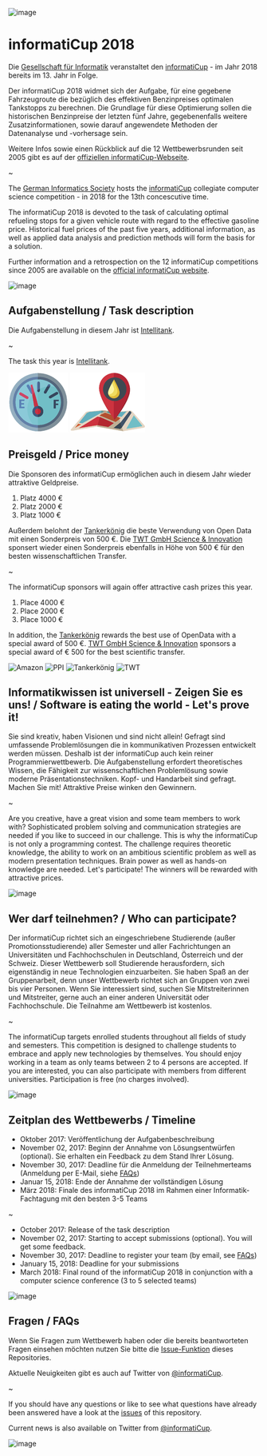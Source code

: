 ![image](https://cloud.githubusercontent.com/assets/1872314/19116242/0b21b234-8b15-11e6-9a0d-fdb82983fb17.png)

# informatiCup 2018

Die [Gesellschaft für Informatik](https://gi.de) veranstaltet den [informatiCup](http://www.informaticup.de) - im Jahr 2018 bereits im 13. Jahr in Folge.

Der informatiCup 2018 widmet sich der Aufgabe, für eine gegebene Fahrzeugroute die bezüglich des effektiven Benzinpreises optimalen Tankstopps zu berechnen. Die Grundlage für diese Optimierung sollen die historischen Benzinpreise der letzten fünf Jahre, gegebenenfalls weitere Zusatzinformationen, sowie darauf angewendete Methoden der Datenanalyse und -vorhersage sein.

Weitere Infos sowie einen Rückblick auf die 12 Wettbewerbsrunden seit 2005 gibt es auf der [offiziellen  informatiCup-Webseite](http://www.informaticup.de).

~

The [German Informatics Society](https://en.gi.de) hosts the [informatiCup](http://www.informaticup.de) collegiate computer science competition - in 2018 for the 13th concescutive time.

The informatiCup 2018 is devoted to the task of calculating optimal refueling stops for a given vehicle route with regard to the effective gasoline price. Historical fuel prices of the past five years, additional information, as well as applied data analysis and prediction methods will form the basis for a solution.

Further information and a retrospection on the 12 informatiCup competitions since 2005 are available on the [official informatiCup website](http://www.informaticup.de).

![image](https://cloud.githubusercontent.com/assets/1872314/19118630/4ea5533c-8b1d-11e6-8496-a796adce2001.png)

## Aufgabenstellung / Task description

Die Aufgabenstellung in diesem Jahr ist [Intellitank](https://github.com/InformatiCup/InformatiCup2018/blob/master/Aufgabenbeschreibung/Intellitank.pdf).

~

The task this year is [Intellitank](https://github.com/InformatiCup/InformatiCup2018/blob/master/Aufgabenbeschreibung/Intellitank.pdf).

![image](https://github.com/InformatiCup/InformatiCup2018/raw/master/Aufgabenbeschreibung/fuel_gauge_small.png) ![image](https://github.com/InformatiCup/InformatiCup2018/raw/master/Aufgabenbeschreibung/landmark_small.png)

## Preisgeld / Price money

Die Sponsoren des informatiCup ermöglichen auch in diesem Jahr wieder attraktive Geldpreise.

1. Platz 4000 €
2. Platz 2000 €
3. Platz 1000 €

Außerdem belohnt der [Tankerkönig](https://www.tankerkoenig.de/) die beste Verwendung von Open Data mit einen Sonderpreis von 500 €. Die [TWT GmbH Science & Innovation](https://www.twt-gmbh.de) sponsert wieder einen Sonderpreis ebenfalls in Höhe von 500 € für den besten wissenschaftlichen Transfer.

~

The informatiCup sponsors will again offer attractive cash prizes this year.

1. Place 4000 €
2. Place 2000 €
3. Place 1000 €

In addition, the [Tankerkönig](https://www.tankerkoenig.de/) rewards the best use of OpenData with a special award of 500 €. [TWT GmbH Science & Innovation](https://www.twt-gmbh.de) sponsors a special award of € 500 for the best scientific transfer.

![Amazon](http://informaticup.gi.de/uploads/pics/amazon_logo_RGB.jpg)
![PPI](http://informaticup.gi.de/uploads/pics/ppi-logo-2017.png)
![Tankerkönig](http://informaticup.gi.de/uploads/pics/tankerkoenig.png)
![TWT](http://informaticup.gi.de/uploads/pics/TWT_GmbH_240x138.jpg)

## Informatikwissen ist universell - Zeigen Sie es uns! / Software is eating the world - Let's prove it!

Sie sind kreativ, haben Visionen und sind nicht allein! Gefragt sind umfassende Problemlösungen die in kommunikativen Prozessen entwickelt werden müssen. Deshalb ist der informatiCup auch
kein reiner Programmierwettbewerb. Die Aufgabenstellung erfordert theoretisches Wissen, die
Fähigkeit zur wissenschaftlichen Problemlösung sowie moderne Präsentationstechniken.
Kopf- und Handarbeit sind gefragt. Machen Sie mit! Attraktive Preise winken den Gewinnern.

~

Are you creative, have a great vision and some team members to work with? Sophisticated problem solving and communication strategies are needed if you like to succeed in our challenge. This is why the informatiCup is not only a programming contest. The challenge requires theoretic knowledge, the ability to work on an ambitious scientific problem as well as modern presentation techniques. Brain power as well as hands-on knowledge are needed. Let's participate! The winners will be rewarded with attractive prices.

![image](https://cloud.githubusercontent.com/assets/1872314/19119326/b43d4978-8b1f-11e6-9736-a31f92e75424.png)

## Wer darf teilnehmen? / Who can participate?

Der informatiCup richtet sich an eingeschriebene Studierende (außer Promotionsstudierende) aller Semester und aller Fachrichtungen an Universitäten und Fachhochschulen in Deutschland, Österreich und der Schweiz. Dieser Wettbewerb soll Studierende herausfordern, sich eigenständig in neue Technologien einzuarbeiten. Sie haben Spaß an der Gruppenarbeit, denn unser Wettbewerb richtet sich 
an Gruppen von zwei bis vier Personen. Wenn Sie interessiert sind, suchen Sie Mitstreiterinnen
und Mitstreiter, gerne auch an einer anderen Universität oder Fachhochschule. Die Teilnahme am Wettbewerb ist kostenlos.

~

The informatiCup targets enrolled students throughout all fields of study and semesters. This competition is designed to challenge students to embrace and apply new technologies by themselves. You should enjoy working in a team as only teams between 2 to 4 persons are accepted. If you are interested, you can also participate with members from different universities. Participation is free (no charges involved).

![image](https://cloud.githubusercontent.com/assets/1872314/19118952/6e878106-8b1e-11e6-9e3d-0f7dc393d71a.png)

## Zeitplan des Wettbewerbs / Timeline

- Oktober 2017: Veröffentlichung der Aufgabenbeschreibung
- November 02, 2017: Beginn der Annahme von Lösungsentwürfen (optional). Sie erhalten ein Feedback zu dem Stand Ihrer Lösung.
- November 30, 2017: Deadline für die Anmeldung der Teilnehmerteams (Anmeldung per E-Mail, siehe [FAQs](https://github.com/InformatiCup/InformatiCup2018/issues))
- Januar 15, 2018: Ende der Annahme der vollständigen Lösung
- März 2018: Finale des informatiCup 2018 im Rahmen einer Informatik-Fachtagung mit den besten 3-5 Teams

~

- October 2017: Release of the task description 
- November 02, 2017: Starting to accept submissions (optional). You will get some feedback.
- November 30, 2017: Deadline to register your team (by email, see [FAQs](https://github.com/InformatiCup/InformatiCup2018/issues))
- January 15, 2018: Deadline for your submissions
- March 2018: Final round of the informatiCup 2018 in conjunction with a computer science conference (3 to 5 selected teams)

![image](https://cloud.githubusercontent.com/assets/1872314/19183660/a90e3f84-8c79-11e6-9047-b13c02a3290d.png)

## Fragen / FAQs

Wenn Sie Fragen zum Wettbewerb haben oder die bereits beantworteten Fragen einsehen möchten nutzen Sie bitte die [Issue-Funktion](https://github.com/InformatiCup/InformatiCup2018/issues) dieses Repositories.

Aktuelle Neuigkeiten gibt es auch auf Twitter von [@informatiCup](https://twitter.com/informatiCup).

~

If you should have any questions or like to see what questions have already been answered have a look at the [issues](https://github.com/InformatiCup/InformatiCup2018/issues) of this repository.

Current news is also available on Twitter from [@informatiCup](https://twitter.com/informatiCup).

![image](https://cloud.githubusercontent.com/assets/1872314/19119143/16a67f04-8b1f-11e6-8b47-0d3510eae0b8.png)